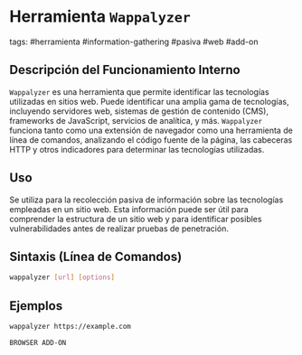 # Herramienta `Wappalyzer`

tags: #herramienta #information-gathering #pasiva #web #add-on

## Descripción del Funcionamiento Interno
`Wappalyzer` es una herramienta que permite identificar las tecnologías utilizadas en sitios web. Puede identificar una amplia gama de tecnologías, incluyendo servidores web, sistemas de gestión de contenido (CMS), frameworks de JavaScript, servicios de analítica, y más. `Wappalyzer` funciona tanto como una extensión de navegador como una herramienta de línea de comandos, analizando el código fuente de la página, las cabeceras HTTP y otros indicadores para determinar las tecnologías utilizadas.

## Uso
Se utiliza para la recolección pasiva de información sobre las tecnologías empleadas en un sitio web. Esta información puede ser útil para comprender la estructura de un sitio web y para identificar posibles vulnerabilidades antes de realizar pruebas de penetración.

## Sintaxis (Línea de Comandos)
```bash
wappalyzer [url] [options]
```


## Ejemplos 

```bash
wappalyzer https://example.com
```

```
BROWSER ADD-ON 
```

